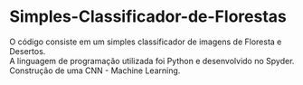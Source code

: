 # Simples-Classificador-de-Florestas
O código consiste em um simples classificador de imagens de Floresta e Desertos. <br/>
A linguagem de programação utilizada foi Python e desenvolvido no Spyder. <br/>
Construção de uma CNN - Machine Learning.
